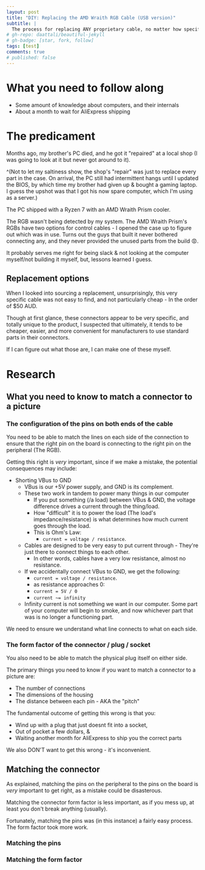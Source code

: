 ```yaml
---
layout: post
title: "DIY: Replacing the AMD Wraith RGB Cable (USB version)"
subtitle: |
  The process for replacing ANY proprietary cable, no matter how specific.
# gh-repo: daattali/beautiful-jekyll
# gh-badge: [star, fork, follow]
tags: [test]
comments: true
# published: false
---
```


# What you need to follow along

- Some amount of knowledge about computers, and their internals
- About a month to wait for AliExpress shipping

# The predicament

Months ago, my brother's PC died, and he got it "repaired" at a local shop
(I was going to look at it but never got around to it).

^(Not to let my saltiness show, the shop's "repair" was just to replace every part in the case. On arrival, the PC still had intermittent hangs until I updated the BIOS, by which time my brother had given up & bought a gaming laptop.
I guess the upshot was that I got his now spare computer, which I'm using as a server.)

The PC shipped with a Ryzen 7 with an AMD Wraith Prism cooler.

The RGB wasn't being detected by my system.
The AMD Wraith Prism's RGBs have two options for control cables - I opened the case up to figure out which was in use.
Turns out the guys that built it never bothered connecting any, and they never provided the unused parts from the build 😡.

It probably serves me right for being slack & not looking at the computer myself/not building it myself, but, lessons learned I guess.

## Replacement options

When I looked into sourcing a replacement, unsurprisingly, this very specific cable was not easy to find, and not particularly cheap -
In the order of $50 AUD.

Though at first glance, these connectors appear to be very specific, and totally unique to the product, I suspected that ultimately,
it tends to be cheaper, easier, and more convenient for manufacturers to use standard parts in their connectors.

If I can figure out what those are, I can make one of these myself.

# Research

## What you need to know to match a connector to a picture

### The configuration of the pins on both ends of the cable

You need to be able to match the lines on each side of the connection to ensure that
the right pin on the board is connecting to the right pin on the peripheral (The RGB).

Getting this right is _very_ important, since if we make a mistake, the potential consequences
may include:

* Shorting VBus to GND
  * VBus is our +5V power supply, and GND is its complement. 
  * These two work in tandem to power many things in our computer
    * If you put something (/a load) between VBus & GND, the voltage difference drives a current
      through the thing/load.
    * How "difficult" it is to power the load (The load's impedance/resistance) is what determines
      how much current goes through the load.
    * This is Ohm's Law:
      * `current = voltage / resistance`.
  * Cables are designed to be very easy to put current through - They're just there to connect things to each other.
    * In other words, cables have a very low resistance, almost no resistance.
  * If we accidentally connect VBus to GND, we get the following:
    * `current = voltage / resistance`. 
    * as resistance approaches 0:
    * `current = 5V / 0`
    * `current ~= infinity`
  * Infinity current is not something we want in our computer. Some part of your computer will begin to smoke,
    and now whichever part that was is no longer a functioning part.

We need to ensure we understand what line connects to what on each side.

### The form factor of the connector / plug / socket

You also need to be able to match the physical plug itself on either side.

The primary things you need to know if you want to match a connector to a picture are:

* The number of connections
* The dimensions of the housing
* The distance between each pin - AKA the "pitch"

The fundamental outcome of getting this wrong is that you:

* Wind up with a plug that just doesnt fit into a socket,
* Out of pocket a few dollars, &
* Waiting another month for AliExpress to ship you the correct parts

We also DON'T want to get this wrong - it's inconvenient.

## Matching the connector

As explained, matching the pins on the peripheral to the pins on the board is *very* important to get right,
as a mistake could be disasterous.

Matching the connector form factor is less important, as if you mess up, at least you don't break anything (usually).

Fortunately, matching the pins was (in this instance) a fairly easy process.
The form factor took more work.

### Matching the pins



### Matching the form factor
